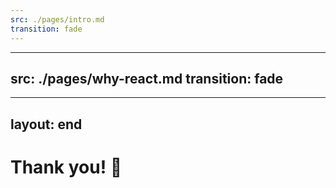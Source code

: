 ```yaml
---
src: ./pages/intro.md
transition: fade
---
```


---
src: ./pages/why-react.md
transition: fade
---


---
layout: end
---

# Thank you! 🙏